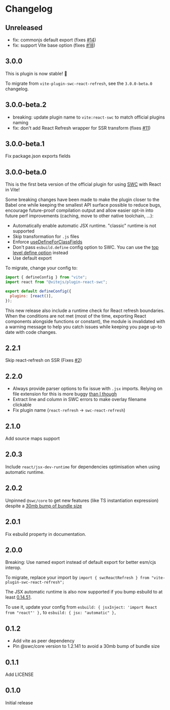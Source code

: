 # Changelog

## Unreleased

- fix: commonjs default export (fixes [#14](https://github.com/vitejs/vite-plugin-react-swc/issues/14))
- fix: support Vite base option (fixes [#18](https://github.com/vitejs/vite-plugin-react-swc/issues/18))

## 3.0.0

This is plugin is now stable! 🎉

To migrate from `vite-plugin-swc-react-refresh`, see the `3.0.0-beta.0` changelog.

## 3.0.0-beta.2

- breaking: update plugin name to `vite:react-swc` to match official plugins naming
- fix: don't add React Refresh wrapper for SSR transform (fixes [#11](https://github.com/vitejs/vite-plugin-react-swc/issues/11))

## 3.0.0-beta.1

Fix package.json exports fields

## 3.0.0-beta.0

This is the first beta version of the official plugin for using [SWC](https://swc.rs/) with React in Vite!

Some breaking changes have been made to make the plugin closer to the Babel one while keeping the smallest API surface possible to reduce bugs, encourage future-proof compilation output and allow easier opt-in into future perf improvements (caching, move to other native toolchain, ...):

- Automatically enable automatic JSX runtime. "classic" runtime is not supported
- Skip transformation for `.js` files
- Enforce [useDefineForClassFields](https://www.typescriptlang.org/docs/handbook/release-notes/typescript-3-7.html#the-usedefineforclassfields-flag-and-the-declare-property-modifier)
- Don't pass `esbuild.define` config option to SWC. You can use the [top level define option](https://vitejs.dev/config/shared-options.html#define) instead
- Use default export

To migrate, change your config to:

```js
import { defineConfig } from "vite";
import react from "@vitejs/plugin-react-swc";

export default defineConfig({
  plugins: [react()],
});
```

This new release also include a runtime check for React refresh boundaries. When the conditions are not met (most of the time, exporting React components alongside functions or constant), the module is invalidated with a warning message to help you catch issues while keeping you page up-to date with code changes.

## 2.2.1

Skip react-refresh on SSR (Fixes [#2](https://github.com/vitejs/vite-plugin-react-swc/issues/2))

## 2.2.0

- Always provide parser options to fix issue with `.jsx` imports. Relying on file extension for this is more buggy [than I though](https://github.com/swc-project/swc/issues/3297)
- Extract line and column in SWC errors to make overlay filename clickable
- Fix plugin name (`react-refresh` -> `swc-react-refresh`)

## 2.1.0

Add source maps support

## 2.0.3

Include `react/jsx-dev-runtime` for dependencies optimisation when using automatic runtime.

## 2.0.2

Unpinned `@swc/core` to get new features (like TS instantiation expression) despite a [30mb bump of bundle size](https://github.com/swc-project/swc/issues/3899)

## 2.0.1

Fix esbuild property in documentation.

## 2.0.0

Breaking: Use named export instead of default export for better esm/cjs interop.

To migrate, replace your import by `import { swcReactRefresh } from "vite-plugin-swc-react-refresh";`

The JSX automatic runtime is also now supported if you bump esbuild to at least [0.14.51](https://github.com/evanw/esbuild/releases/tag/v0.14.51).

To use it, update your config from `esbuild: { jsxInject: 'import React from "react"' },` to `esbuild: { jsx: "automatic" },`

## 0.1.2

- Add vite as peer dependency
- Pin @swc/core version to 1.2.141 to avoid a 30mb bump of bundle size

## 0.1.1

Add LICENSE

## 0.1.0

Initial release
